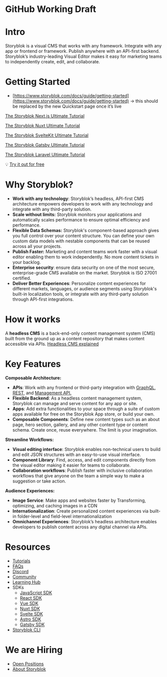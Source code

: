 # GitHub Working Draft

# Intro

Storyblok is a visual CMS that works with any framework. Integrate with any app or frontend or framework. Publish anywhere with an API-first backend. Storyblok’s industry-leading Visual Editor makes it easy for marketing teams to independently create, edit, and collaborate.  

# Getting Started

- [https://www.storyblok.com/docs/guide/getting-started](https://www.storyblok.com/docs/guide/getting-started) → this should be replaced by the new Quickstart page once it’s live

[The Storyblok Next.js Ultimate Tutorial](https://www.storyblok.com/tp/nextjs-headless-cms-ultimate-tutorial)

[The Storyblok Nuxt Ultimate Tutorial](https://www.storyblok.com/tp/storyblok-nuxt-ultimate-tutorial)

[The Storyblok SvelteKit Ultimate Tutorial](https://www.storyblok.com/tp/the-storyblok-sveltekit-ultimate-tutorial)

[The Storyblok Gatsby Ultimate Tutorial](https://www.storyblok.com/tp/storyblok-gatsby-ultimate-tutorial)

[The Storyblok Laravel Ultimate Tutorial](https://www.storyblok.com/tp/storyblok-laravel-ultimate-tutorial)

<aside>

💡 [Try it out for free](https://app.storyblok.com/#!/signup?utm_source=github_storyblok&utm_medium=website)

</aside>

# Why Storyblok?

- **Work with any technology**: Storyblok’s headless, API-first CMS architecture empowers developers to work with any technology and integrate with any third-party solution.
- **Scale without limits:**   Storyblok monitors your applications and automatically scales performance to ensure optimal efficiency and performance.
- **Flexible Data Schemas:** Storyblok's component-based approach gives you full control over your content structure. You can define your own custom data models with nestable components that can be reused across all your projects.
- **Publish Faster:** Marketing and content teams work faster with a visual editor enabling them to work independently. No more content tickets in your backlog.
- **Enterprise security**: ensure data security on one of the most secure, enterprise-grade CMS available on the market. Storyblok is ISO 27001 certified.
- **Deliver Better Experiences**: Personalize content experiences for different markets, languages, or audience segments using Storyblok's built-in localization tools, or integrate with any third-party solution through API-first integrations.

# How it works

A **headless CMS** is a back-end-only content management system (CMS) built from the ground up as a content repository that makes content accessible via APIs.  [Headless CMS explained](https://www.storyblok.com/tp/headless-cms-explained)


# Key Features

**Composable Architecture:**

- **APIs**: Work with any frontend or third-party integration with [GraphQL](https://www.storyblok.com/docs/graphql-api), [REST](https://www.storyblok.com/docs/api/content-delivery/v2), and [Management API.](https://www.storyblok.com/docs/api/management)
- **Flexible Backend**: As a headless content management system, Storyblok can manage and serve content for any app or site.
- **Apps**: Add extra functionalities to your space through a suite of custom apps available for free on the Storyblok App store, or build your own.
- **Composable Components**: Define new content types such as an about page, hero section, gallery, and any other content type or content schema. Create once, reuse everywhere. The limit is your imagination.

**Streamline Workflows:**

- **Visual editing interface**: Storyblok enables non-technical users to build and edit JSON structures with an easy-to-use visual interface.
- **Component Library**: Find, access, and edit components directly from the visual editor making it easier for teams to collaborate.
- **Collaboration workflows**: Publish faster with inclusive collaboration workflows that give anyone on the team a simple way to make a suggestion or take action.

**Audience Experiences:**

- **Image Service**: Make apps and websites faster by Transforming, optimizing, and caching images in a CDN
- **Internationalization**: Create personalized content experiences via built-in folder-level and field-level internationalization
- **Omnichannel Experiences**: Storyblok’s headless architecture enables developers to publish content across any digital channel via APIs.

# Resources

- [Tutorials](https://www.storyblok.com/tutorials)
- [FAQs](https://www.storyblok.com/faqs)
- [Discord](https://discord.gg/jKrbAMz)
- [Community](https://www.storyblok.com/community)
- [Learning Hub](https://www.storyblok.com/docs)
- SDKs
    - [JavaScript SDK](https://github.com/storyblok/storyblok-js)
    - [React SDK](https://github.com/storyblok/storyblok-react)
    - [Vue SDK](https://github.com/storyblok/storyblok-vue)
    - [Nuxt SDK](https://github.com/storyblok/storyblok-nuxt)
    - [Svelte SDK](https://github.com/storyblok/storyblok-svelte)
    - [Astro SDK](https://github.com/storyblok/storyblok-astro/)
    - [Gatsby SDK](https://github.com/storyblok/gatsby-source-storyblok)
- [Storyblok CLI](https://github.com/storyblok/storyblok-cli)

# We are Hiring

- [Open Positions](https://www.storyblok.com/jobs#open-positions)
- [About Storyblok](https://www.storyblok.com/about)